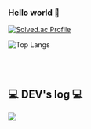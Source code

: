 ### Hello world 👋

[![Solved.ac Profile](http://mazassumnida.wtf/api/v2/generate_badge?boj=lisa1072)](https://solved.ac/lisa1072/)

![Top Langs](https://github-readme-stats.vercel.app/api/top-langs/?username=hyun0-25&layout=compact&theme=dark)

<br><br>

## 💻 DEV's log 💻
 <a href="https://velog.io/@lisa1072">
<img src="https://img.shields.io/badge/
Velog-20c997?style=for-the-badge&logo=Vimeo&logoColor=white">
 </a> 

<br>

<!--
**hyun0-25/hyun0-25** is a ✨ _special_ ✨ repository because its `README.md` (this file) appears on your GitHub profile.

Here are some ideas to get you started:

- 🔭 I’m currently working on ...
- 🌱 I’m currently learning ...
- 👯 I’m looking to collaborate on ...
- 🤔 I’m looking for help with ...
- 💬 Ask me about ...
- 📫 How to reach me: ...
- 😄 Pronouns: ...
- ⚡ Fun fact: ...
-->
